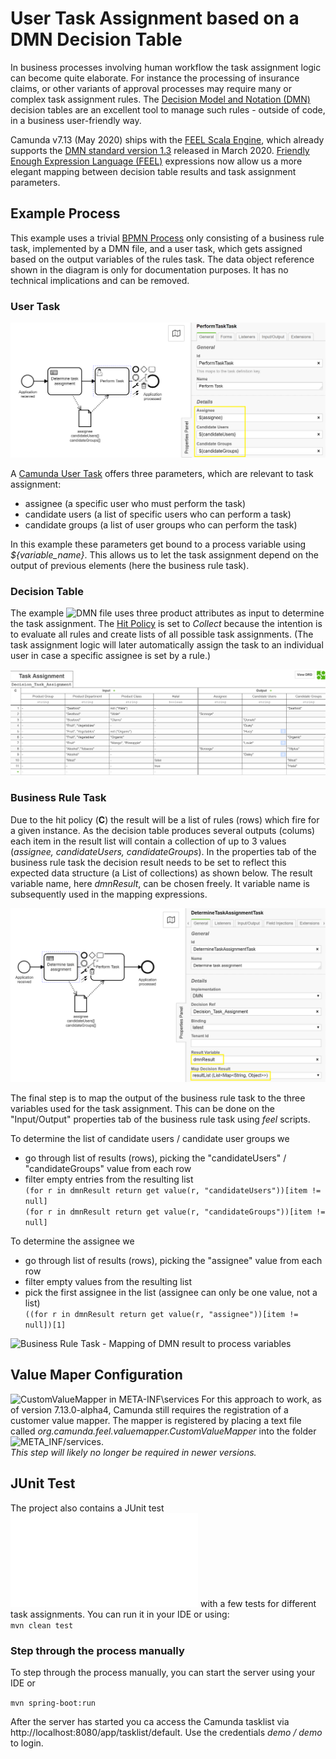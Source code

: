 # User Task Assignment based on a DMN Decision Table

In business processes involving human workflow the task assignment logic can become quite elaborate.
For instance the processing of insurance claims, or other variants of approval processes may require many or complex task assignment rules.
The [Decision Model and Notation (DMN)](https://www.omg.org/dmn/) decision tables are an excellent tool to manage such rules - outside of code, in a business user-friendly way.

Camunda v7.13 (May 2020) ships with the [FEEL Scala Engine](https://docs.camunda.org/manual/latest/reference/dmn11/feel/), 
which already supports the [DMN standard version 1.3](https://www.omg.org/spec/DMN/About-DMN/) released in March 2020. 
[Friendly Enough Expression Language (FEEL)](https://camunda.github.io/feel-scala/) expressions now 
allow us a more elegant mapping between decision table results and task assignment parameters.

## Example Process
This example uses a trivial [BPMN Process](src/main/resources/Approval.bpmn) only consisting of a business rule task, implemented by a DMN file, and a user task, which gets assigned based on the output variables of the rules task. The data object reference shown in the diagram is only for documentation purposes. 
It has no technical implications and can be removed. 

### User Task
![BPMN Process](resources/images/UserTaskProperties.png)

A [Camunda User Task](https://docs.camunda.org/manual/latest/reference/bpmn20/tasks/user-task/#user-assignment) offers three parameters, which are relevant to task assignment:
- assignee (a specific user who must perform the task)
- candidate users (a list of specific users who can perform a task)
- candidate groups (a list of user groups who can perform the task)   

In this example these parameters get bound to a process variable using *${variable_name}*. This 
allows us to let the task assignment depend on the output of previous elements (here the business rule task).

### Decision Table
The example ![DMN file](src/main/resources/taskAssignment.dmn) uses three product attributes as input to determine the task assignment.
The [Hit Policy](https://docs.camunda.org/manual/latest/reference/dmn11/decision-table/hit-policy/#collect-hit-policy) 
is set to *Collect* because the intention is to evaluate all rules and create lists of all 
possible task assignments. (The task assignment logic will later automatically assign the task
 to an individual user in case a specific assignee is set by a rule.) 

![DMN Decision Table](resources/images/DMNTableTaskAssignment.png)

### Business Rule Task
Due to the hit policy (**C**) the result will be a list of rules (rows) which fire for a given instance. As the decision table produces several outputs (colums) each item in the result list will contain a collection 
of up to 3 values (*assignee, candidateUsers, candidateGroups*). In the properties tab of the business rule task the decision result needs to be set to reflect this expected data structure (a List of collections) as shown below. The result variable name, here *dmnResult*, can be chosen freely. It variable name is subsequently used in the mapping expressions.  
    
![Business Rule Task - Setting properties to store result](resources/images/DMNTaskResultProperties.png)

The final step is to map the output of the business rule task to the three variables used for the task assignment.
This can be done on the "Input/Output" properties tab of the business rule task using *feel* scripts.

To determine the list of candidate users / candidate user groups we
- go through list of results (rows), picking the "candidateUsers" / "candidateGroups" value from each row
- filter empty entries from the resulting list<br/>
```(for r in dmnResult return get value(r, "candidateUsers"))[item != null]```<br/>
```(for r in dmnResult return get value(r, "candidateGroups"))[item != null]```

To determine the assignee we 
- go through list of results (rows), picking the "assignee" value from each row
- filter empty values from the resulting list
- pick the first assignee in the list (assignee can only be one value, not a list)<br/>
```((for r in dmnResult return get value(r, "assignee"))[item != null])[1]```

![Business Rule Task - Mapping of DMN result to process variables](resources/images/DMNTaskOutputParameters.png)


## Value Maper Configuration
![CustomValueMapper in META-INF\services](resources/images/FeelJavaValueMapper.png)
For this approach to work, as of version 7.13.0-alpha4, Camunda still requires the registration of a customer value mapper. The mapper is registered by placing a text file called *org.camunda.feel.valuemapper.CustomValueMapper*
into the folder ![META_INF/services](src/main/resources/META-INF/services/org.camunda.feel.valuemapper.CustomValueMapper). <br/>*This step will likely no longer be required in newer versions.*

## JUnit Test
The project also contains a JUnit test ![AssignmentTest](src/test/java/org/camunda/demo/AssignmentTest.java) with a few tests for different task assignments.
You can run it in your IDE or using:<br/>
```mvn clean test```
### Step through the process manually 
To step through the process manually, you can start the server using your IDE or

```mvn spring-boot:run```

After the server has started you ca access the Camunda tasklist via http://localhost:8080/app/tasklist/default. Use the credentials *demo / demo* to login.


